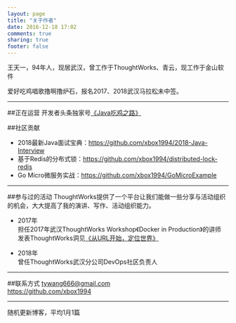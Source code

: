 ```yaml
---
layout: page
title: "关于作者"
date: 2016-12-18 17:02
comments: true
sharing: true
footer: false
---
```

王天一，94年人，现居武汉，曾工作于ThoughtWorks、青云，现工作于金山软件

爱好吃鸡唱歌撸啊撸炉石，报名2017、2018武汉马拉松未中签。

***
##正在运营
开发者头条独家号[《Java吃鸡之路》](https://toutiao.io/subjects/342253)

##社区贡献
* 2018最新Java面试宝典：https://github.com/xbox1994/2018-Java-Interview
* 基于Redis的分布式锁：https://github.com/xbox1994/distributed-lock-redis
* Go Micro微服务实战：https://github.com/xbox1994/GoMicroExample

***
##参与过的活动
ThoughtWorks提供了一个平台让我们能做一些分享与活动组织的机会，大大提高了我的演讲、写作、活动组织能力。

* 2017年   
担任2017年武汉ThoughtWorks Workshop《Docker in Production》的讲师  
发表ThoughtWorks洞见[《从URL开始，定位世界》](http://insights.thoughtworks.cn/url-locates-the-world/)

* 2018年     
曾任ThoughtWorks武汉分公司DevOps社区负责人  

***
##联系方式
tywang666@gmail.com  
https://github.com/xbox1994
***

随机更新博客，平均1月1篇